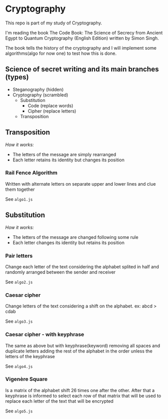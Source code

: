 # Cryptography

This repo is part of my study of Cryptography.

I'm reading the book The Code Book: The Science of Secrecy from Ancient Egypt to Quantum Cryptography (English Edition) written by Simon Singh.

The book tells the history of the cryptography and I will implement some algorithms(algo for now one) to test how this is done.

## Science of secret writing and its main branches (types)

- Steganography (hidden)
- Cryptography (scrambled)
  - Substitution
    - Code (replace words)
    - Cipher (replace letters)
  - Transposition

## Transposition
*How it works:* 
- The letters of the message are simply rearranged
- Each letter retains its identity but changes its position

### Rail Fence Algorithm
Written with alternate letters on separate upper and lower lines and clue them together

See `algo1.js`

## Substitution
*How it works:*
- The letters of the message are changed following some rule
- Each letter changes its identity but retains its position

### Pair letters
Change each letter of the text considering the alphabet splited in half and randomly arranged between the sender and receiver

See `algo2.js`

### Caesar cipher
Change letters of the text considering a shift on the alphabet. ex: abcd > cdab

See `algo3.js`

### Caesar cipher - with keyphrase
The same as above but with keyphrase(keyword) removing all spaces and duplicate letters adding the rest of the alphabet in the order unless the letters of the keyphrase

See `algo4.js`

### Vigenère Square
Is a matrix of the alphabet shift 26 times one after the other. After that a keyphrase is informed to select each row of that matrix that will be used to replace each letter of the text that will be encrypted

See `algo5.js`
